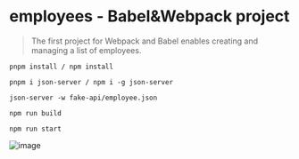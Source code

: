 # employees - Babel&Webpack project
>The first project for Webpack and Babel enables creating and managing a list of employees.


```
pnpm install / npm install

pnpm i json-server / npm i -g json-server

json-server -w fake-api/employee.json

npm run build

npm run start
```

![image](https://github.com/NNakreSS/employess.app/assets/87872407/f7830288-cec1-4cb9-bd9b-9f46a7a7a74e)

